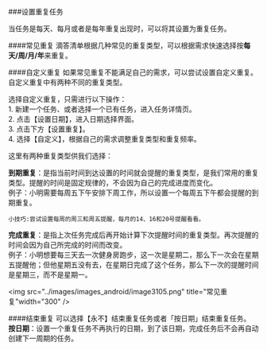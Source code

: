 ###设置重复任务

当任务是每天、每月或者是每年重复出现时，可以将其设置为重复任务。

####常见重复
滴答清单根据几种常见的重复类型，可以根据需求快速选择按**每天/周/月/年**来重复。


####自定义重复
如果常见重复不能满足自己的需求，可以尝试设置自定义重复。
自定义重复中有两种不同的重复类型。

选择自定义重复，只需进行以下操作：
<br>1. 新建一个任务、或者选择一个已有任务，进入任务详情页。
<br>2. 点击【设置日期】，进入日期选择界面。
<br>3. 点击下方【设置重复】。
<br>4. 选择【自定义】，根据自己的需求调整重复类型和重复频率。

这里有两种重复类型供我们选择：

__到期重复__：是指当前时间到达设置的时间就会提醒的重复类型，是我们常用的重复类型。提醒的时间是固定规律的，不会因为自己的完成进度而变化。
<br>例子：小明需要每周五下午安排下周工作，所以设置一个每周五下午都会提醒的到期重复。

`小技巧:尝试设置每周的周三和周五提醒，每月的14、16和20号提醒看看。`

__完成重复__：是指上次任务完成后再开始计算下次提醒时间的重复类型。再次提醒的时间会因为自己所完成的时间而改变。
<br>例子：小明想要每三天去一次健身房跑步，这一次是星期二，那么下一次会在星期五提醒他；但他星期五没有去，在星期日完成了这个任务，那么下一次的提醒时间是星期三，而不是星期一。

<img src="../images/images_android/image3105.png" title="常见重复"width="300" />


####结束重复
可以选择【永不】结束重复任务或者「按日期」结束重复任务。
<br >**按日期**：设置一个重复任务不再执行的日期，到了该日期，完成任务后不会再自动创建下一周期的任务。

